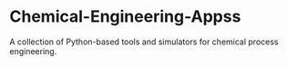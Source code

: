 # Chemical-Engineering-Appss
A collection of Python-based tools and simulators for chemical process engineering.
